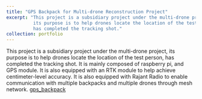 ```yaml
---
title: "GPS Backpack for Multi-drone Reconstruction Project"
excerpt: "This project is a subsidiary project under the multi-drone project,
          its purpose is to help drones locate the location of the test person,
          has completed the tracking shot."
collection: portfolio
---
```

This project is a subsidiary project under the multi-drone project, its purpose is to help drones locate the location of the test person, has completed the tracking shot. 
It is mainly composed of raspberry pi, and GPS module. It is also equipped with an RTK module to help achieve centimeter-level accuracy. It is also equipped with Rajant Radio to enable communication with multiple backpacks and multiple drones through mesh network.
[gps_backpack](/images/portfolio/gps_backpack.jpg)

